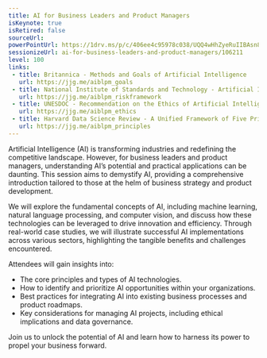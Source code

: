 ```yaml
---
title: AI for Business Leaders and Product Managers
isKeynote: true
isRetired: false
sourceUrl:
powerPointUrl: https://1drv.ms/p/c/406ee4c95978c038/UQQ4wHhZyeRuIIBAsn8BAAAAAGgEkok1Bw2EaRg
sessionizeUrl: ai-for-business-leaders-and-product-managers/106211
level: 100
links:
 - title: Britannica - Methods and Goals of Artificial Intelligence
   url: https://jjg.me/aiblpm_goals 
 - title: National Institute of Standards and Technology - Artificial Intelligence Risk Management Framework
   url: https://jjg.me/aiblpm_riskframework 
 - title: UNESDOC - Recommendation on the Ethics of Artificial Intelligence
   url: https://jjg.me/aiblpm_ethics 
 - title: Harvard Data Science Review - A Unified Framework of Five Principles for AI in Society
   url: https://jjg.me/aiblpm_principles 
---
```

Artificial Intelligence (AI) is transforming industries and redefining the competitive landscape. However, for business leaders and product managers, understanding AI’s potential and practical applications can be daunting. This session aims to demystify AI, providing a comprehensive introduction tailored to those at the helm of business strategy and product development.

We will explore the fundamental concepts of AI, including machine learning, natural language processing, and computer vision, and discuss how these technologies can be leveraged to drive innovation and efficiency. Through real-world case studies, we will illustrate successful AI implementations across various sectors, highlighting the tangible benefits and challenges encountered.

Attendees will gain insights into:

* The core principles and types of AI technologies.
* How to identify and prioritize AI opportunities within your organizations.
* Best practices for integrating AI into existing business processes and product roadmaps.
* Key considerations for managing AI projects, including ethical implications and data governance.

Join us to unlock the potential of AI and learn how to harness its power to propel your business forward.
